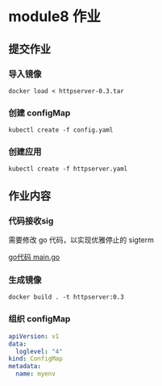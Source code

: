 # module8 作业

## 提交作业

### 导入镜像

```shell
docker load < httpserver-0.3.tar
```

### 创建 configMap

```shell
kubectl create -f config.yaml
```

### 创建应用

```shell
kubectl create -f httpserver.yaml
```

## 作业内容

### 代码接收sig
需要修改 go 代码，以实现优雅停止的 sigterm

[go代码 main.go](../../httpserver/main.go)

### 生成镜像

```shell
docker build . -t httpserver:0.3
```

### 组织 configMap

```yaml
apiVersion: v1
data:
  loglevel: "4"
kind: ConfigMap
metadata:
  name: myenv
```
